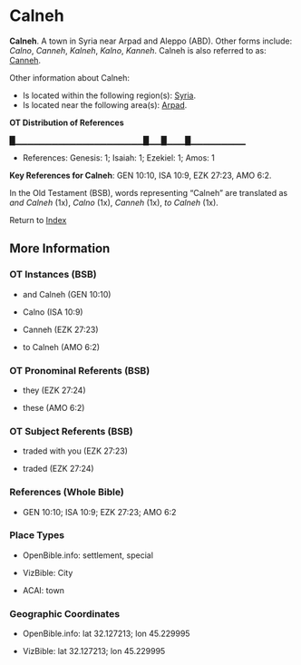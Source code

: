 # Calneh
**Calneh**. 
A town in Syria near Arpad and Aleppo (ABD). 
Other forms include: 
*Calno*, *Canneh*, *Kalneh*, *Kalno*, *Kanneh*. 
Calneh is also referred to as: 
[Canneh](Canneh.md). 




Other information about Calneh:


* Is located within the following region(s): 
[Syria](Syria.md). 
* Is located near the following area(s): 
[Arpad](Arpad.md). 


**OT Distribution of References**

█▁▁▁▁▁▁▁▁▁▁▁▁▁▁▁▁▁▁▁▁▁█▁▁█▁▁▁█▁▁▁▁▁▁▁▁▁
* References: Genesis: 1; Isaiah: 1; Ezekiel: 1; Amos: 1



**Key References for Calneh**: 
GEN 10:10, ISA 10:9, EZK 27:23, AMO 6:2. 


In the Old Testament (BSB), words representing “Calneh” are translated as 
*and Calneh* (1x), *Calno* (1x), *Canneh* (1x), *to Calneh* (1x). 




Return to [Index](00-Index.md)

## More Information

### OT Instances (BSB)

* and Calneh (GEN 10:10)

* Calno (ISA 10:9)

* Canneh (EZK 27:23)

* to Calneh (AMO 6:2)



### OT Pronominal Referents (BSB)

* they (EZK 27:24)

* these (AMO 6:2)



### OT Subject Referents (BSB)

* traded with you (EZK 27:23)

* traded (EZK 27:24)



### References (Whole Bible)

* GEN 10:10; ISA 10:9; EZK 27:23; AMO 6:2


### Place Types

* OpenBible.info: settlement, special

* VizBible: City

* ACAI: town



### Geographic Coordinates

* OpenBible.info: lat 32.127213; lon 45.229995

* VizBible: lat 32.127213; lon 45.229995




